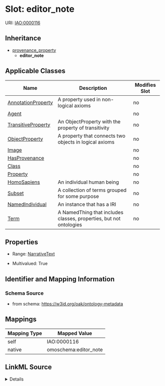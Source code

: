 

# Slot: editor_note



URI: [IAO:0000116](http://purl.obolibrary.org/obo/IAO_0000116)




## Inheritance

* [provenance_property](provenance_property.md)
    * **editor_note**






## Applicable Classes

| Name | Description | Modifies Slot |
| --- | --- | --- |
| [AnnotationProperty](AnnotationProperty.md) | A property used in non-logical axioms |  no  |
| [Agent](Agent.md) |  |  no  |
| [TransitiveProperty](TransitiveProperty.md) | An ObjectProperty with the property of transitivity |  no  |
| [ObjectProperty](ObjectProperty.md) | A property that connects two objects in logical axioms |  no  |
| [Image](Image.md) |  |  no  |
| [HasProvenance](HasProvenance.md) |  |  no  |
| [Class](Class.md) |  |  no  |
| [Property](Property.md) |  |  no  |
| [HomoSapiens](HomoSapiens.md) | An individual human being |  no  |
| [Subset](Subset.md) | A collection of terms grouped for some purpose |  no  |
| [NamedIndividual](NamedIndividual.md) | An instance that has a IRI |  no  |
| [Term](Term.md) | A NamedThing that includes classes, properties, but not ontologies |  no  |







## Properties

* Range: [NarrativeText](NarrativeText.md)

* Multivalued: True





## Identifier and Mapping Information







### Schema Source


* from schema: https://w3id.org/oak/ontology-metadata




## Mappings

| Mapping Type | Mapped Value |
| ---  | ---  |
| self | IAO:0000116 |
| native | omoschema:editor_note |




## LinkML Source

<details>
```yaml
name: editor_note
from_schema: https://w3id.org/oak/ontology-metadata
rank: 1000
is_a: provenance_property
slot_uri: IAO:0000116
alias: editor_note
domain_of:
- HasProvenance
range: narrative text
multivalued: true

```
</details>